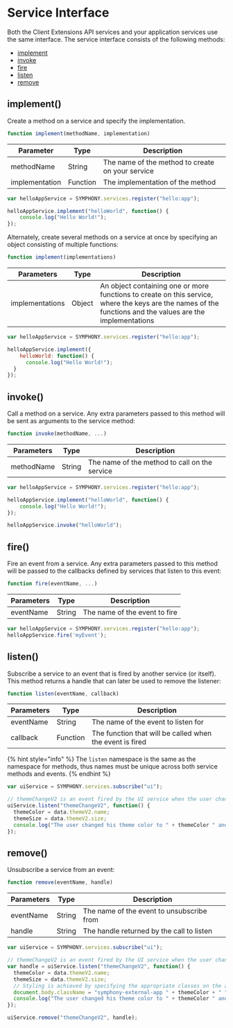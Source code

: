 # Service Interface

Both the Client Extensions API services and your application services use the same interface. The service interface consists of the following methods:

* [implement](service-interface.md#implement)
* [invoke](service-interface.md#invoke)
* [fire](service-interface.md#fire)
* [listen](service-interface.md#listen)
* [remove](service-interface.md#remove)

## implement()

Create a method on a service and specify the implementation.

```javascript
function implement(methodName, implementation)
```

| Parameter      | Type     | Description                                      |
| -------------- | -------- | ------------------------------------------------ |
| methodName     | String   | The name of the method to create on your service |
| implementation | Function | The implementation of the method                 |

```javascript
var helloAppService = SYMPHONY.services.register("hello:app");

helloAppService.implement("helloWorld", function() {
    console.log("Hello World!");
});
```

Alternately, create several methods on a service at once by specifying an object consisting of multiple functions:

```javascript
function implement(implementations)
```

| Parameters      | Type   | Description                                                                                                                                                |
| --------------- | ------ | ---------------------------------------------------------------------------------------------------------------------------------------------------------- |
| implementations | Object | An object containing one or more functions to create on this service, where the keys are the names of the functions and the values are the implementations |

```javascript
var helloAppService = SYMPHONY.services.register("hello:app");

helloAppService.implement({
    helloWorld: function() {
      console.log("Hello World!");
  }
});
```

## invoke()

Call a method on a service. Any extra parameters passed to this method will be sent as arguments to the service method:

```javascript
function invoke(methodName, ...)
```

| Parameters | Type   | Description                                   |
| ---------- | ------ | --------------------------------------------- |
| methodName | String | The name of the method to call on the service |

```javascript
var helloAppService = SYMPHONY.services.register("hello:app");

helloAppService.implement("helloWorld", function() {
    console.log("Hello World!");
});

helloAppService.invoke("helloWorld");
```

## fire()

Fire an event from a service. Any extra parameters passed to this method will be passed to the callbacks defined by services that listen to this event:

```javascript
function fire(eventName, ...)
```

| Parameters | Type   | Description                   |
| ---------- | ------ | ----------------------------- |
| eventName  | String | The name of the event to fire |

```javascript
var helloAppService = SYMPHONY.services.register("hello:app");
helloAppService.fire('myEvent');
```

## listen()

Subscribe a service to an event that is fired by another service (or itself). This method returns a handle that can later be used to remove the listener:

```javascript
function listen(eventName, callback)
```

| Parameters | Type     | Description                                              |
| ---------- | -------- | -------------------------------------------------------- |
| eventName  | String   | The name of the event to listen for                      |
| callback   | Function | The function that will be called when the event is fired |

{% hint style="info" %}
The `listen` namespace is the same as the namespace for methods, thus names must be unique across both service methods and events.
{% endhint %}

```javascript
var uiService = SYMPHONY.services.subscribe("ui");

// themeChangeV2 is an event fired by the UI service when the user changes his theme or font. The themeV2 object which contains the theme name and font size is also passed along with the event.
uiService.listen("themeChangeV2", function() {
  themeColor = data.themeV2.name;
  themeSize = data.themeV2.size;
  console.log("The user changed his theme color to " + themeColor " and font size to " + themeSize ".");
});
```

## remove()

Unsubscribe a service from an event:

```javascript
function remove(eventName, handle)
```

| Parameters | Type   | Description                               |
| ---------- | ------ | ----------------------------------------- |
| eventName  | String | The name of the event to unsubscribe from |
| handle     | String | The handle returned by the call to listen |

```javascript
var uiService = SYMPHONY.services.subscribe("ui");

// themeChangeV2 is an event fired by the UI service when the user changes his theme or font. The themeV2 object which contains the theme name and font size is also passed along with the event.
var handle = uiService.listen("themeChangeV2", function() {
  themeColor = data.themeV2.name;
  themeSize = data.themeV2.size;
  // Styling is achieved by specifying the appropriate classes on the app module's body element.
  document.body.className = "symphony-external-app " + themeColor + " " + themeSize;
  console.log("The user changed his theme color to " + themeColor " and font size to " + themeSize ".");
});

uiService.remove("themeChangeV2", handle);
```
